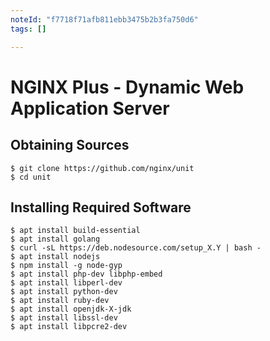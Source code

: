 ```yaml
---
noteId: "f7718f71afb811ebb3475b2b3fa750d6"
tags: []

---
```


# NGINX Plus - Dynamic Web Application Server

## Obtaining Sources
```
$ git clone https://github.com/nginx/unit
$ cd unit
```

## Installing Required Software
```
$ apt install build-essential
$ apt install golang
$ curl -sL https://deb.nodesource.com/setup_X.Y | bash -
$ apt install nodejs
$ npm install -g node-gyp
$ apt install php-dev libphp-embed
$ apt install libperl-dev
$ apt install python-dev
$ apt install ruby-dev
$ apt install openjdk-X-jdk
$ apt install libssl-dev
$ apt install libpcre2-dev
```
